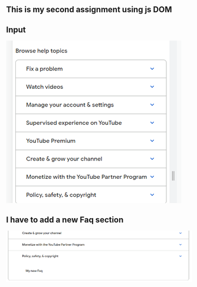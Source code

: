 ## This is my second assignment using js DOM

## Input 

![INPUT](/DOM/Assignment_2/Pic4.png)

## I have to add a new Faq section

![OUTPUT](/DOM/Assignment_2/2.png)

